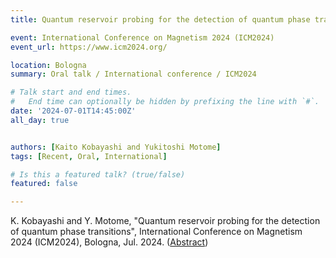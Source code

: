 ```yaml
---
title: Quantum reservoir probing for the detection of quantum phase transitions @ ICM2024

event: International Conference on Magnetism 2024 (ICM2024)
event_url: https://www.icm2024.org/

location: Bologna
summary: Oral talk / International conference / ICM2024

# Talk start and end times.
#   End time can optionally be hidden by prefixing the line with `#`.
date: '2024-07-01T14:45:00Z'
all_day: true


authors: [Kaito Kobayashi and Yukitoshi Motome]
tags: [Recent, Oral, International]

# Is this a featured talk? (true/false)
featured: false

---
```

 K. Kobayashi and Y. Motome, "Quantum reservoir probing for the detection of quantum phase transitions", International Conference on Magnetism 2024 (ICM2024), Bologna, Jul. 2024. ([Abstract](https://www.mitcongressi.it/app/index.php?pag=abstract-single&locpagname=archive-bookmarks&IDconvegno=1528&IDgiorno=2&IDsala=6&IDabstract=942))